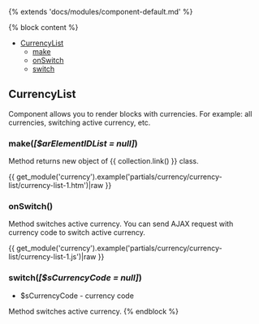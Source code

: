 {% extends 'docs/modules/component-default.md' %}

{% block content %}

* [CurrencyList](#currencylist)
  * [make](#makearelementidlist-null)
  * [onSwitch](#onswitch)
  * [switch](#switchscurrencycode-null)

## CurrencyList

Component allows you to render blocks with currencies. For example: all currencies,
switching active currency, etc.

### make(_[$arElementIDList = null]_)

Method returns new object of {{ collection.link() }} class.

{{ get_module('currency').example('partials/currency/currency-list/currency-list-1.htm')|raw }}

### onSwitch()

Method switches active currency.
You can send AJAX request with currency code to switch active currency.

{{ get_module('currency').example('partials/currency/currency-list/currency-list-1.js')|raw }}

### switch(_[$sCurrencyCode = null]_)
  * $sCurrencyCode - currency code
  
Method switches active currency.
{% endblock %}
